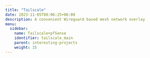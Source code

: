 ```yaml
---
title: "Tailscale"
date: 2023-11-05T08:06:25+06:00
description: A convenient Wireguard based mesh network overlay
menu:
  sidebar:
    name: Tailscale+pfSense
    identifier: tailscale_main
    parent: interesting-projects
    weight: 15
---
```


